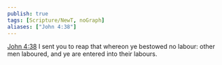 ```yaml
---
publish: true
tags: [Scripture/NewT, noGraph]
aliases: ["John 4:38"]
---
```

[John 4:38](https://churchofjesuschrist.org/study/scriptures/nt/john/4?lang=eng&id=p38#p38) I sent you to reap that whereon ye bestowed no labour: other men laboured, and ye are entered into their labours.
